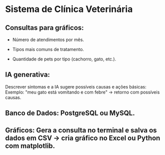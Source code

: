 # Sistema de Clínica Veterinária

## Consultas para gráficos:

- Número de atendimentos por mês.

- Tipos mais comuns de tratamento.

- Quantidade de pets por tipo (cachorro, gato, etc.).

## IA generativa:

Descrever sintomas e a IA sugere possíveis causas e ações básicas:
Exemplo: "meu gato está vomitando e com febre" → retorno com possíveis causas.

## Banco de Dados: PostgreSQL ou MySQL.

## Gráficos: Gera a consulta no terminal e salva os dados em CSV → cria gráfico no Excel ou Python com matplotlib.
